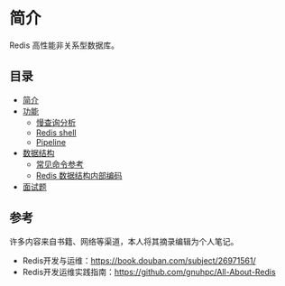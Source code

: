 # 简介

Redis 高性能非关系型数据库。

## 目录

- [简介](redis-introduction.md)
- [功能](./features/README.md)
  - [慢查询分析](./features/slow-query.md)
  - [Redis shell](./features/redis-shell.md)
  - [Pipeline](./features/Pipeline.md)
- [数据结构](./data-structure/README.md)
  - [常见命令参考](./data-structure/Redis-command.md)
  - [Redis 数据结构内部编码](./data-structure/Redis-encoding.md)
- [面试题](Redis-interview.md)

## 参考

许多内容来自书籍、网络等渠道，本人将其摘录编辑为个人笔记。

- Redis开发与运维：https://book.douban.com/subject/26971561/
- Redis开发运维实践指南：https://github.com/gnuhpc/All-About-Redis